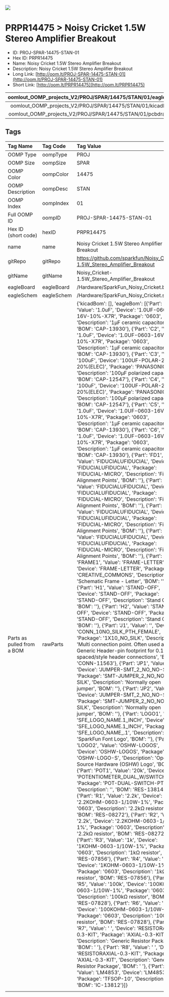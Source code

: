 


  
![][im]
# PRPR14475 > Noisy Cricket 1.5W Stereo Amplifier Breakout

- ID: PROJ-SPAR-14475-STAN-01
- Hex ID: PRPR14475
- Name: Noisy Cricket 1.5W Stereo Amplifier Breakout
- Description: Noisy Cricket 1.5W Stereo Amplifier Breakout
- Long Link: [http://oom.lt/PROJ-SPAR-14475-STAN-01](http://oom.lt/PROJ-SPAR-14475-STAN-01)
- Short Link: [http://oom.lt/PRPR14475](http://oom.lt/PRPR14475)
  

|oomlout_OOMP_projects_V2/PROJ/SPAR/14475/STAN/01/eagleImage.png|oomlout_OOMP_projects_V2/PROJ/SPAR/14475/STAN/01/eagleSchemImage.png|oomlout_OOMP_projects_V2/PROJ/SPAR/14475/STAN/01/kicadPcb3dFront.png|oomlout_OOMP_projects_V2/PROJ/SPAR/14475/STAN/01/kicadPcb3dBack.png|
| :---: | :---: | :---: | :---: |
|oomlout_OOMP_projects_V2/PROJ/SPAR/14475/STAN/01/kicadPcb3d.png|oomlout_OOMP_projects_V2/PROJ/SPAR/14475/STAN/01/bomBack.png|oomlout_OOMP_projects_V2/PROJ/SPAR/14475/STAN/01/bomFront.png|oomlout_OOMP_projects_V2/PROJ/SPAR/14475/STAN/01/pcbdraw.svg|
|oomlout_OOMP_projects_V2/PROJ/SPAR/14475/STAN/01/pcbdrawBack.svg||||

## Tags
  

|Tag Name|Tag Code|Tag Value|
| :--- | :--- | :--- |
|OOMP Type|oompType|PROJ|
|OOMP Size|oompSize|SPAR|
|OOMP Color|oompColor|14475|
|OOMP Description|oompDesc|STAN|
|OOMP Index|oompIndex|01|
|Full OOMP ID|oompID|PROJ-SPAR-14475-STAN-01|
|Hex ID (short code)|hexID|PRPR14475|
|name|name|Noisy Cricket 1.5W Stereo Amplifier Breakout|
|gitRepo|gitRepo|https://github.com/sparkfun/Noisy_Cricket-1.5W_Stereo_Amplifier_Breakout|
|gitName|gitName|Noisy_Cricket-1.5W_Stereo_Amplifier_Breakout|
|eagleBoard|eagleBoard|/Hardware/SparkFun_Noisy_Cricket.brd|
|eagleSchem|eagleSchem|/Hardware/SparkFun_Noisy_Cricket.sch|
|Parts as pulled from a BOM|rawParts|{'kicadBom': [], 'eagleBom': [{'Part': 'C1', 'Value': '1.0uF', 'Device': '1.0UF-0603-16V-10%-X7R', 'Package': '0603', 'Description': '1µF ceramic capacitors', 'BOM': 'CAP-13930'}, {'Part': 'C2', 'Value': '1.0uF', 'Device': '1.0UF-0603-16V-10%-X7R', 'Package': '0603', 'Description': '1µF ceramic capacitors', 'BOM': 'CAP-13930'}, {'Part': 'C3', 'Value': '100uF', 'Device': '100UF-POLAR-25V-20%(ELEC)', 'Package': 'PANASONIC_D', 'Description': '100µF polarized capacitors', 'BOM': 'CAP-12547'}, {'Part': 'C4', 'Value': '100uF', 'Device': '100UF-POLAR-25V-20%(ELEC)', 'Package': 'PANASONIC_D', 'Description': '100µF polarized capacitors', 'BOM': 'CAP-12547'}, {'Part': 'C5', 'Value': '1.0uF', 'Device': '1.0UF-0603-16V-10%-X7R', 'Package': '0603', 'Description': '1µF ceramic capacitors', 'BOM': 'CAP-13930'}, {'Part': 'C6', 'Value': '1.0uF', 'Device': '1.0UF-0603-16V-10%-X7R', 'Package': '0603', 'Description': '1µF ceramic capacitors', 'BOM': 'CAP-13930'}, {'Part': 'FD1', 'Value': 'FIDUCIALUFIDUCIAL', 'Device': 'FIDUCIALUFIDUCIAL', 'Package': 'FIDUCIAL-MICRO', 'Description': 'Fiducial Alignment Points', 'BOM': ''}, {'Part': 'FD2', 'Value': 'FIDUCIALUFIDUCIAL', 'Device': 'FIDUCIALUFIDUCIAL', 'Package': 'FIDUCIAL-MICRO', 'Description': 'Fiducial Alignment Points', 'BOM': ''}, {'Part': 'FD3', 'Value': 'FIDUCIALUFIDUCIAL', 'Device': 'FIDUCIALUFIDUCIAL', 'Package': 'FIDUCIAL-MICRO', 'Description': 'Fiducial Alignment Points', 'BOM': ''}, {'Part': 'FD4', 'Value': 'FIDUCIALUFIDUCIAL', 'Device': 'FIDUCIALUFIDUCIAL', 'Package': 'FIDUCIAL-MICRO', 'Description': 'Fiducial Alignment Points', 'BOM': ''}, {'Part': 'FRAME1', 'Value': 'FRAME-LETTER', 'Device': 'FRAME-LETTER', 'Package': 'CREATIVE_COMMONS', 'Description': 'Schematic Frame - Letter', 'BOM': ''}, {'Part': 'H1', 'Value': 'STAND-OFF', 'Device': 'STAND-OFF', 'Package': 'STAND-OFF', 'Description': 'Stand Off', 'BOM': ''}, {'Part': 'H2', 'Value': 'STAND-OFF', 'Device': 'STAND-OFF', 'Package': 'STAND-OFF', 'Description': 'Stand Off', 'BOM': ''}, {'Part': 'J1', 'Value': '', 'Device': 'CONN_10NO_SILK_PTH_FEMALE', 'Package': '1X10_NO_SILK', 'Description': 'Multi connection point. Often used as Generic Header-pin footprint for 0.1 inch spaced/style header connections', 'BOM': 'CONN-11563'}, {'Part': 'JP1', 'Value': '', 'Device': 'JUMPER-SMT_2_NO_NO-SILK', 'Package': 'SMT-JUMPER_2_NO_NO-SILK', 'Description': 'Normally open jumper', 'BOM': ''}, {'Part': 'JP2', 'Value': '', 'Device': 'JUMPER-SMT_2_NO_NO-SILK', 'Package': 'SMT-JUMPER_2_NO_NO-SILK', 'Description': 'Normally open jumper', 'BOM': ''}, {'Part': 'LOGO1', 'Value': 'SFE_LOGO_NAME.1_INCH', 'Device': 'SFE_LOGO_NAME.1_INCH', 'Package': 'SFE_LOGO_NAME_.1', 'Description': 'SparkFun Font Logo', 'BOM': ''}, {'Part': 'LOGO2', 'Value': 'OSHW-LOGOS', 'Device': 'OSHW-LOGOS', 'Package': 'OSHW-LOGO-S', 'Description': 'Open-Source Hardware (OSHW) Logo', 'BOM': ''}, {'Part': 'POT1', 'Value': '20k', 'Device': 'POTENTIOMETER_DUAL_W/SWITCH', 'Package': 'POT-DUAL-SWITCH-PTH', 'Description': '', 'BOM': 'RES-13814'}, {'Part': 'R1', 'Value': '2.2k', 'Device': '2.2KOHM-0603-1/10W-1%', 'Package': '0603', 'Description': '2.2kΩ resistor', 'BOM': 'RES-08272'}, {'Part': 'R2', 'Value': '2.2k', 'Device': '2.2KOHM-0603-1/10W-1%', 'Package': '0603', 'Description': '2.2kΩ resistor', 'BOM': 'RES-08272'}, {'Part': 'R3', 'Value': '1k', 'Device': '1KOHM-0603-1/10W-1%', 'Package': '0603', 'Description': '1kΩ resistor', 'BOM': 'RES-07856'}, {'Part': 'R4', 'Value': '1k', 'Device': '1KOHM-0603-1/10W-1%', 'Package': '0603', 'Description': '1kΩ resistor', 'BOM': 'RES-07856'}, {'Part': 'R5', 'Value': '100k', 'Device': '100KOHM-0603-1/10W-1%', 'Package': '0603', 'Description': '100kΩ resistor', 'BOM': 'RES-07828'}, {'Part': 'R6', 'Value': '100k', 'Device': '100KOHM-0603-1/10W-1%', 'Package': '0603', 'Description': '100kΩ resistor', 'BOM': 'RES-07828'}, {'Part': 'R7', 'Value': ' ', 'Device': 'RESISTORAXIAL-0.3-KIT', 'Package': 'AXIAL-0.3-KIT', 'Description': 'Generic Resistor Package', 'BOM': ' '}, {'Part': 'R8', 'Value': ' ', 'Device': 'RESISTORAXIAL-0.3-KIT', 'Package': 'AXIAL-0.3-KIT', 'Description': 'Generic Resistor Package', 'BOM': ' '}, {'Part': 'U1', 'Value': 'LM4853', 'Device': 'LM4853', 'Package': 'TFSOP-10', 'Description': '', 'BOM': 'IC-13812'}]}|
||||



[im]: PROJ/SPAR/14475/STAN/01/kicadPcb3d_450.png

